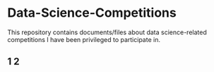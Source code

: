# Data-Science-Competitions
This repository contains documents/files about data science-related competitions I have been privileged to participate in.

1
2
---
